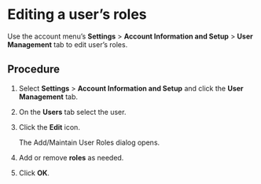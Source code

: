 # Editing a user’s roles

<head>
  <meta name="guidename" content="Platform"/>
  <meta name="context" content="GUID-3889df0e-aa10-4cb3-9357-070eebac7de0"/>
</head>

Use the account menu’s **Settings** \> **Account Information and Setup** \> **User Management** tab to edit user’s roles.

## Procedure

1. Select **Settings** \> **Account Information and Setup** and click the **User Management** tab.

2. On the **Users** tab select the user.

3. Click the **Edit** icon.

    The Add/Maintain User Roles dialog opens.

4. Add or remove **roles** as needed.

5. Click **OK**.
